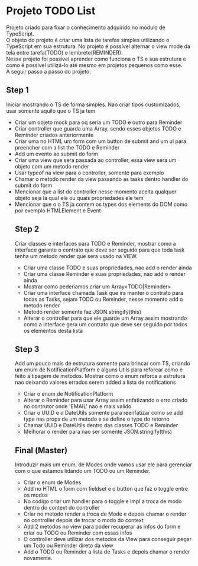 # Projeto TODO List

Projeto criado para fixar o conhecimento adquirido no módulo de TypeScript.  
O objeto do projeto é criar uma lista de tarefas simples utilizando o TypeScript em sua estrutura. No projeto é possível alternar o view mode da tela entre tarefa(TODO) e lembrete(REMINDER).  
Nesse projeto foi possível aprender como funciona o TS e sua estrutura e como é possível utilizá-lo até mesmo em projetos pequenos como esse.  
A seguir passo a passo do projeto:

## Step 1

Iniciar mostrando o TS de forma simples. Nao criar tipos customizados, usar somente aquilo que o TS ja tem

- Criar um objeto mock para oq seria um TODO e outro para Reminder
- Criar controller que guarda uma Array<Object>, sendo esses objetos TODO e Reminder criados anteriormente
- Criar uma no HTML um form com um button de submit and um ul para preencher com a list the TODO e Reminder
- Add um evento ao submit do form
- Criar uma view que sera passada ao controller, essa view sera um objeto com um metodo render
- Usar typeof na view para o controller, somente para exemplo
- Chamar o metodo render da view passando as tasks dentro handler do submit do form
- Mencionar que a list do controller nesse momento aceita qualquer objeto seja la qual ele ou quais propriedades ele tem
- Mencionar que o o TS ja contem os types dos elements do DOM como por exemplo HTMLElement e Event

## Step 2

Criar classes e interfaces para TODO e Reminder, mostrar como a interface garante o contrato que deve ser seguido para que toda task tenha um metodo render que sera usado na VIEW.

- Criar uma classe TODO e suas propriedades, nao add o render ainda
- Criar uma classe Reminder e suas propriedades, nao add o render ainda
- Mostrar como pederiamos criar um Array<TODO|Reminder>
- Criar uma interface chamada Task que ira manter o contrato para todas as Tasks, sejam TODO ou Reminder, nesse momento add o metodo render
- Metodo render somente faz JSON.stringify(this)
- Alterar o controller para que ele guarde um Array<Task> assim mostrando como a interface gera um contrato que deve ser seguido por todos os elementos desta lista

## Step 3

Add um pouco mais de estrutura somente para brincar com TS, criando um enum de NotificationPlatform e alguns Utils para reforcar como e feito a tipagem de metodos. Mostrar como o enum reforca a estrutura nao deixando valores errados serem added a lista de notifications

- Criar o enum de NotificationPlatform
- Alterar o Reminder para usar Array<NotificationPlatform> assim enfatizando o erro criado no contrutor onde 'EMAIL' nao e mais valido
- Criar o UUID e o DateUtils somente para reenfatizar como se add type nas props de um metodo e se define o type do retorno
- Chamar UUID e DateUtils dentro das classes TODO e Reminder
- Melhorar o render para nao ser somente JSON.stringify(this)

## Final (Master)

Introduzir mais um enum, de Modes onde vamos usar ele para gerenciar com o que estamos lidando um TODO ou um Reminder.

- Criar o enum de Modes
- Add no HTML o form com fieldset e o button que faz o toggle entre os modos
- No codigo criar um handler para o toggle e impl a troca de modo dentro do context do controller
- Criar no metodo render a troca de Mode e depois chamar o render no controller depois de trocar o modo do context
- Add 2 metodos no view para poder recuperar as infos do form e criar ou TODO ou Reminder com essas infos
- O controller deve utilizar dos metodos da View para conseguir pegar um Todo ou Reminder direto da view
- Add o TODO ou Reminder a lista de Tasks e depois chamar o render novamente.
